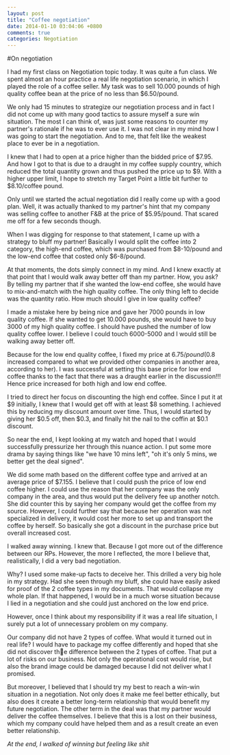 ```yaml
---
layout: post
title: "Coffee negotiation"
date: 2014-01-10 03:04:06 +0800
comments: true
categories: Negotiation
---
```


#On negotiation

I had my first class on Negotiation topic today. It was quite a fun class. We spent almost an hour practice a real life negotiation scenario, in which I played the role of a coffee seller. My task was to sell 10.000 pounds of high quality coffee bean at the price of no less than $6.50/pound.

We only had 15 minutes to strategize our negotiation process and in fact I did not come up with many good tactics to assure myself a sure win situation. The most I can think of, was just some reasons to counter my partner's rationale if he was to ever use it. I was not clear in my mind how I was going to start the negotiation. And to me, that felt like the weakest place to ever be in a negotiation.

I knew that I had to open at a price higher than the bidded price of $7.95. And how I got to that is due to a draught in my coffee supply country, which reduced the total quantity grown and thus pushed the price up to $9. With a higher upper limit, I hope to stretch my Target Point a little bit further to $8.10/coffee pound.

Only until we started the actual negotiation did I really come up with a good plan. Well, it was actually thanked to my partner's hint that my company was selling coffee to another F&B at the price of $5.95/pound. That scared me off for a few seconds though.

When I was digging for response to that statement, I came up with a strategy to bluff my partner! Basically I would split the coffee into 2 category, the high-end coffee, which was purchased from $8-10/pound and the low-end coffee that costed only $6-8/pound.

At that moments, the dots simply connect in my mind. And I knew exactly at that point that I would walk away better off than my partner. How, you ask?  By telling my partner that if she wanted the low-end coffee, she would have to mix-and-match with the high quality coffee. The only thing left to decide was the quantity ratio. How much should I give in low quality coffee?

I made a mistake here by being nice and gave her 7000 pounds in low quality coffee. If she wanted to get 10.000 pounds, she would have to buy 3000 of my high quality coffee. I should have pushed the number of low quality coffee lower. I believe I could touch 6000-5000 and I would still be walking away better off.

Because for the low end quality coffee, I fixed my price at $6.75/pound ($0.8 increased compared to what we provided other companies in another area, according to her). I was successful at setting this base price for low end coffee thanks to the fact that there was a draught earlier in the discussion!!! Hence price increased for both high and low end coffee.

I tried to direct her focus on discounting the high end coffee. Since I put it at $9 initially, I knew that I would get off with at least $8 something. I achieved this by reducing my discount amount over time. Thus, I would started by giving her $0.5 off, then $0.3, and finally hit the nail to the coffin at $0.1 discount.

So near the end, I kept looking at my watch and hoped that I would successfully pressurize her through this nuance action. I put some more drama by saying things like "we have 10 mins left", "oh it's only 5 mins, we better get the deal signed".

We did some math based on the different coffee type and arrived at an average price of $7.155. I believe that I could push the price of low end coffee higher. I could use the reason that her company was the only company in the area, and thus would put the delivery fee up another notch. She did counter this by saying her company would get the coffee from my source. However, I could further say that because her operation was not specialized in delivery, it would cost her more to set up and transport the coffee by herself. So basically she got a discount in the purchase price but overall increased cost.

I walked away winning. I knew that. Because I got more out of the difference between our RPs. However, the more I reflected, the more I believe that, realistically, I did a very bad negotiation.

Why? I used some make-up facts to deceive her. This drilled a very big hole in my strategy. Had she seen through my bluff, she could have easily asked for proof of the 2 coffee types in my documents. That would collapse my whole plan. If that happened, I would be in a much worse situation because I lied in a negotiation and she could just anchored on the low end price.

However, once I think about my responsibility if it was a real life situation, I surely put a lot of unnecessary problem on my company.

Our company did not have 2 types of coffee. What would it turned out in real life? I would have to package my coffee differently and hoped that she did not discover the difference between the 2 types of coffee. That put a lot of risks on our business. Not only the operational cost would rise, but also the brand image could be damaged because I did not deliver what I promised.

But moreover, I believed that I should try my best to reach a win-win situation in a negotiation. Not only does it make me feel better ethically, but also does it create a better long-term relationship that would benefit my future negotiation. The other term in the deal was that my partner would deliver the coffee themselves. I believe that this is a lost on their business, which my company could have helped them and as a result create an even better relationship.

*At the end, I walked of winning but feeling like shit*